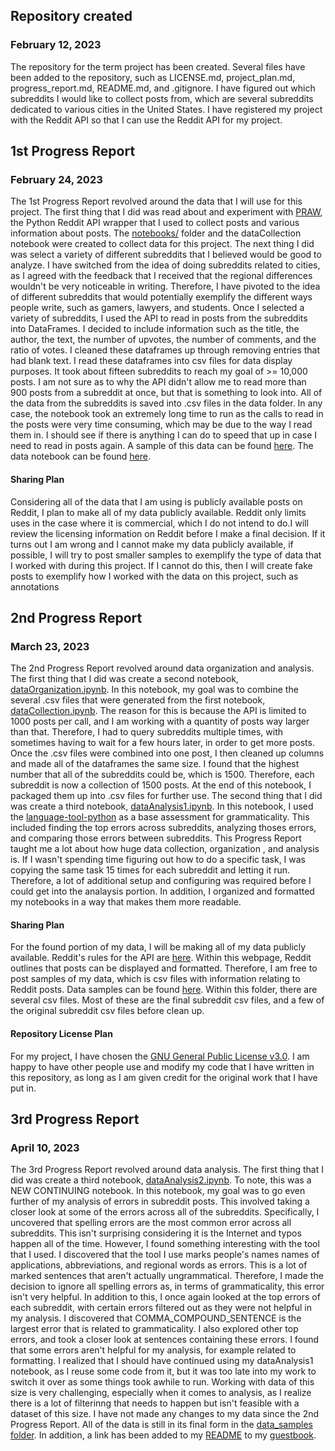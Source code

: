 ## Repository created 
### February 12, 2023
The repository for the term project has been created. Several files have been added to the repository, such as LICENSE.md, project_plan.md,
progress_report.md, README.md, and .gitignore. I have figured out which subreddits I would like to collect posts from, which are several
subreddits dedicated to various cities in the United States. I have registered my project with the Reddit API so that I can use the Reddit
API for my project.

## 1st Progress Report
### February 24, 2023

The 1st Progress Report revolved around the data that I will use for this project. The first thing that I did was read about and experiment 
with [PRAW](https://praw.readthedocs.io/en/stable/), the Python Reddit API wrapper that I used to collect posts and various information about posts. 
The [notebooks/](https://github.com/Data-Science-for-Linguists-2023/For-Reddit-Grammaticality-Analysis/tree/main/notebooks) folder and the dataCollection notebook were created to collect data for this project. The next thing I did was select a variety of different subreddits that I believed would be good to analyze. I have switched from the idea of doing subreddits related to cities, as I agreed with the feedback that I received that the regional differences wouldn't be very noticeable in writing. Therefore, I have pivoted to the idea of different subreddits that would potentially exemplify the different ways people write, such as gamers, lawyers, and students. Once I selected a variety of subreddits, I used the API to read in posts from the subreddits into DataFrames. I decided to include information such as the title, the author, the text, the number of upvotes, the number of comments, and the ratio of votes. I cleaned these dataframes up through removing entries that had blank text. I read these dataframes into csv
files for data display purposes. It took about fifteen subreddits to reach my goal of >= 10,000 posts. I am not sure as to why the API didn't allow me
to read more than 900 posts from a subreddit at once, but that is something to look into. All of the data from the subreddits is saved into .csv files
in the data folder. In any case, the notebook took an extremely long time to run as the calls to read in the posts were very time consuming, which may be due to the way I read them in. I should see if there is anything I can do to speed that up in case I need to read in posts again. A sample of this data can be found [here](https://github.com/Data-Science-for-Linguists-2023/For-Reddit-Grammaticality-Analysis/tree/main/data_samples). The data notebook can be found [here](https://github.com/Data-Science-for-Linguists-2023/For-Reddit-Grammaticality-Analysis/tree/main/notebooks).
#### Sharing Plan
Considering all of the data that I am using is publicly available posts on Reddit, I plan to make all of my data publicly available. Reddit only limits uses in the case where it is commercial, which I do not intend to do.I will review the licensing information on Reddit before I make a final decision. If
it turns out I am wrong and I cannot make my data publicly available, if possible, I will try to post smaller samples to exemplify the type of data
that I worked with during this project. If I cannot do this, then I will create fake posts to exemplify how I worked with the data on this project, such
as annotations

## 2nd Progress Report
### March 23, 2023

The 2nd Progress Report revolved around data organization and analysis. The first thing that I did was create a second notebook, [dataOrganization.ipynb](https://github.com/Data-Science-for-Linguists-2023/For-Reddit-Grammaticality-Analysis/blob/main/notebooks/dataOrganization.ipynb). In this notebook, my goal was to combine the several .csv files that were generated from the first notebook, [dataCollection.ipynb](https://github.com/Data-Science-for-Linguists-2023/For-Reddit-Grammaticality-Analysis/blob/main/notebooks/dataCollection.ipynb). The reason for this is because the API is limited to 1000 posts per call, and I am working with a quantity of posts way larger than that. Therefore, I had to query subreddits multiple times, with sometimes having to wait for a few hours later, in order to get more posts. Once the .csv files were combined into one post, I then cleaned up columns and made all of the dataframes the same size. I found that the highest number that all of the subreddits could be, which is 1500. Therefore, each subreddit is now a collection of 1500 posts. At the end of this notebook, I packaged them up into .csv files for further use. The second thing that I did was create a third notebook, [dataAnalysis1.ipynb](https://github.com/Data-Science-for-Linguists-2023/For-Reddit-Grammaticality-Analysis/blob/main/notebooks/dataAnalysis1.ipynb). In this notebook, I used the [language-tool-python](https://pypi.org/project/language-tool-python/) as a base assessment for grammaticality. This included finding the top errors across subreddits, analyzing thoses errors, and comparing those errors between subreddits. This Progress Report taught me a lot about how huge data collection, organization , and analysis is. If I wasn't spending time figuring out how to do a specific task, I was copying the same task 15 times for each subreddit and letting it run. Therefore, a lot of additional setup and configuring was required before I could get into the analaysis portion. In addition, I organized and formatted my notebooks in a way that makes them more readable.
#### Sharing Plan
For the found portion of my data, I will be making all of my data publicly available. Reddit's rules for the API are [here](https://docs.google.com/forms/d/e/1FAIpQLSezNdDNK1-P8mspSbmtC2r86Ee9ZRbC66u929cG2GX0T9UMyw/viewform). Within this webpage, Reddit outlines that posts can be displayed and formatted. Therefore, I am free to post samples of my data, which is csv files with information relating to Reddit posts. Data samples can be found [here](https://github.com/Data-Science-for-Linguists-2023/For-Reddit-Grammaticality-Analysis/tree/main/data_samples). Within this folder, there are several csv files. Most of these are the final subreddit csv files, and a few of the original subreddit csv files before clean up.
#### Repository License Plan
For my project, I have chosen the [GNU General Public License v3.0](https://github.com/Data-Science-for-Linguists-2023/For-Reddit-Grammaticality-Analysis/blob/main/LICENSE.md). I am happy to have other people use and modify my code that I have written in this repository, as long as I am given credit for the original work that I have put in.

## 3rd Progress Report
### April 10, 2023

The 3rd Progress Report revolved around data analysis. The first thing that I did was create a third notebook, [dataAnalysis2.ipynb](https://github.com/Data-Science-for-Linguists-2023/For-Reddit-Grammaticality-Analysis/blob/main/notebooks/dataAnalysis2.ipynb). To note, this was a NEW CONTINUING notebook. In this notebook, my goal was to go even further of my analysis of errors in subreddit posts. This involved taking a closer look at some of the errors across all of the subreddits. Specifically, I uncovered that spelling errors are the most common error across all subreddits. This isn't  surprising considering it is the Internet and typos happen all of the time. However, I found something interesting with the tool that I used. I discovered that the tool I use marks people's names names of applications, abbreviations, and regional words as errors. This is a lot of marked sentences that aren't actually ungrammatical.  Therefore, I made the decision to ignore all spelling errors as, in terms of grammaticality, this error isn't very helpful. In addition to this, I once again looked at the top errors of each subreddit, with certain errors filtered out as they were not helpful in my analysis. I discovered that COMMA_COMPOUND_SENTENCE is the largest error that is related to grammaticality. I also explored other top errors, and took a closer look at sentences containing these errors. I found that some errors aren't helpful for my analysis, for example related to formatting. I realized that I should have continued using my dataAnalysis1 notebook, as I reuse some code from it, but it was too late into my work to switch it over as some things took awhile to run. Working with data of this size is very challenging, especially when it comes to analysis, as I realize there is a lot of filterinng that needs to happen but isn't feasible with a dataset of this size. I have not made any changes to my data since the 2nd Progress Report. All of the data is still in its final form in the [data_samples folder](https://github.com/Data-Science-for-Linguists-2023/For-Reddit-Grammaticality-Analysis/tree/main/data_samples). In addition, a link has been added to my [README](https://github.com/Data-Science-for-Linguists-2023/For-Reddit-Grammaticality-Analysis/blob/main/README.md) to my [guestbook](https://github.com/Data-Science-for-Linguists-2023/Class-Lounge/blob/main/guestbooks/camryn.md).
